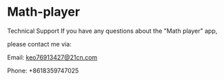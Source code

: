 # Math-player

Technical Support If you have any questions about the "Math player" app,

please contact me via:

Email: keo76913427@21cn.com

Phone: +8618359747025
